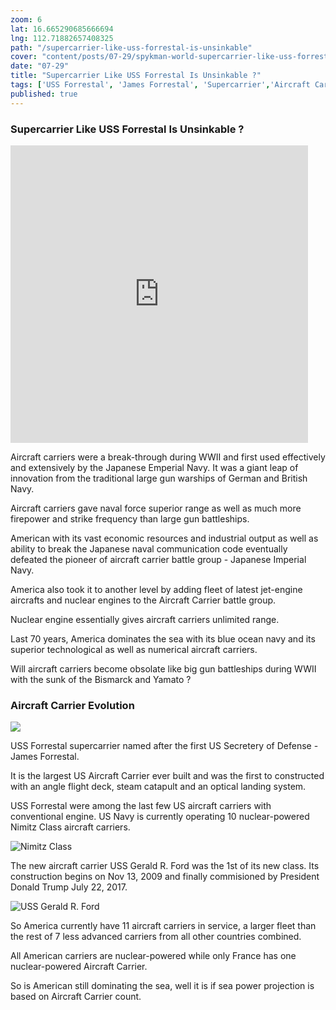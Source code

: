 ```yaml
---
zoom: 6
lat: 16.665290685666694
lng: 112.71882657408325
path: "/supercarrier-like-uss-forrestal-is-unsinkable"
cover: "content/posts/07-29/spykman-world-supercarrier-like-uss-forrestal-is-unsinkable.png"
date: "07-29"
title: "Supercarrier Like USS Forrestal Is Unsinkable ?"
tags: ['USS Forrestal', 'James Forrestal', 'Supercarrier','Aircraft Carrier','US Navy','Blue Ocean Navy','Submarine','Longrange Missle','Spykman World','Nicholas Spykman']    
published: true
---
```

### Supercarrier Like USS Forrestal Is Unsinkable ?

<iframe src="https://www.facebook.com/plugins/video.php?href=https%3A%2F%2Fwww.facebook.com%2Fspykmanworld%2Fvideos%2F395097364454118%2F&show_text=0&width=476" width="476" height="476" style="border:none;overflow:hidden" scrolling="no" frameborder="0" allowTransparency="true" allowFullScreen="true"></iframe>

Aircraft carriers were a break-through during WWII and first used effectively and extensively by the Japanese Emperial Navy. It was a giant leap of innovation from the traditional large gun warships of German and British Navy. 

Aircraft carriers gave naval force superior range as well as much more firepower and strike frequency than large gun battleships.

American with its vast economic resources and industrial output as well as ability to break the Japanese naval communication code eventually defeated the pioneer of aircraft carrier battle group - Japanese Imperial Navy.

America also took it to another level by adding fleet of latest jet-engine aircrafts and nuclear engines to the Aircraft Carrier battle group. 

Nuclear engine essentially gives aircraft carriers unlimited range.

Last 70 years, America dominates the sea with its blue ocean navy and its superior technological as well as numerical aircraft carriers.

Will aircraft carriers become obsolate like big gun battleships during WWII with the sunk of the Bismarck and Yamato ?

### Aircraft Carrier Evolution

![](https://upload.wikimedia.org/wikipedia/commons/d/d8/James_Forrestal_-_SecOfDef.jpg)

USS Forrestal supercarrier named after the first US Secretery of Defense - James Forrestal. 

It is the largest US Aircraft Carrier ever built and was the first to constructed with an angle flight deck, steam catapult and an optical landing system.

USS Forrestal were among the last few US aircraft carriers with conventional engine. US Navy is currently operating 10 nuclear-powered Nimitz Class aircraft carriers.

![Nimitz Class](https://upload.wikimedia.org/wikipedia/commons/thumb/8/81/USS_Nimitz_in_Victoria_Canada_036.jpg/1024px-USS_Nimitz_in_Victoria_Canada_036.jpg)

The new aircraft carrier USS Gerald R. Ford was the 1st of its new class.
Its construction begins on Nov 13, 2009 and finally commisioned by President Donald Trump July 22, 2017.

![USS Gerald R. Ford](https://upload.wikimedia.org/wikipedia/commons/thumb/b/b2/USS_Gerald_R._Ford_%28CVN-78%29_underway_on_8_April_2017.JPG/1024px-USS_Gerald_R._Ford_%28CVN-78%29_underway_on_8_April_2017.JPG)

So America currently have 11 aircraft carriers in service, a larger fleet than the rest of 7 less advanced carriers from all other countries combined. 

All American carriers are nuclear-powered while only France has one nuclear-powered Aircraft Carrier.

So is American still dominating the sea, well it is if sea power projection is based on Aircraft Carrier count. 









